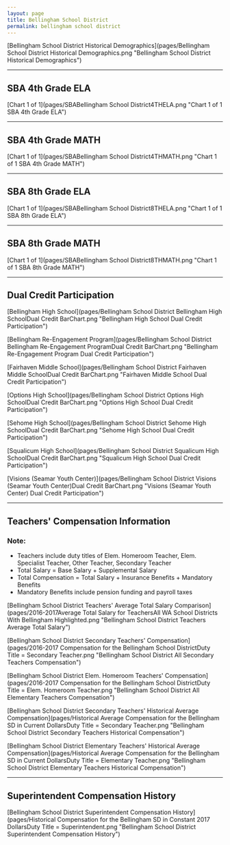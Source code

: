 ```yaml
---
layout: page
title: Bellingham School District
permalink: bellingham school district
---
```



[Bellingham School District Historical Demographics](pages/Bellingham School District Historical Demographics.png "Bellingham School District Historical Demographics")

___

## SBA 4th Grade ELA

[Chart 1 of 1](pages/SBABellingham School District4THELA.png "Chart 1 of 1 SBA 4th Grade ELA")


___

## SBA 4th Grade MATH

[Chart 1 of 1](pages/SBABellingham School District4THMATH.png "Chart 1 of 1 SBA 4th Grade MATH")


___

## SBA 8th Grade ELA

[Chart 1 of 1](pages/SBABellingham School District8THELA.png "Chart 1 of 1 SBA 8th Grade ELA")


___

## SBA 8th Grade MATH

[Chart 1 of 1](pages/SBABellingham School District8THMATH.png "Chart 1 of 1 SBA 8th Grade MATH")


___

## Dual Credit Participation

[Bellingham High School](pages/Bellingham School District Bellingham High SchoolDual Credit BarChart.png "Bellingham High School Dual Credit Participation")

[Bellingham Re-Engagement Program](pages/Bellingham School District Bellingham Re-Engagement ProgramDual Credit BarChart.png "Bellingham Re-Engagement Program Dual Credit Participation")

[Fairhaven Middle School](pages/Bellingham School District Fairhaven Middle SchoolDual Credit BarChart.png "Fairhaven Middle School Dual Credit Participation")

[Options High School](pages/Bellingham School District Options High SchoolDual Credit BarChart.png "Options High School Dual Credit Participation")

[Sehome High School](pages/Bellingham School District Sehome High SchoolDual Credit BarChart.png "Sehome High School Dual Credit Participation")

[Squalicum High School](pages/Bellingham School District Squalicum High SchoolDual Credit BarChart.png "Squalicum High School Dual Credit Participation")

[Visions (Seamar Youth Center)](pages/Bellingham School District Visions (Seamar Youth Center)Dual Credit BarChart.png "Visions (Seamar Youth Center) Dual Credit Participation")


___

## Teachers' Compensation Information
### Note:
- Teachers include duty titles of Elem. Homeroom Teacher, Elem. Specialist Teacher, Other Teacher, Secondary Teacher
- Total Salary = Base Salary + Supplemental Salary
- Total Compensation = Total Salary + Insurance Benefits + Mandatory Benefits
- Mandatory Benefits include pension funding and payroll taxes

[Bellingham School District Teachers' Average Total Salary Comparison](pages/2016-2017Average Total Salary for TeachersAll WA School Districts With Bellingham Highlighted.png "Bellingham School District Teachers Average Total Salary")

[Bellingham School District Secondary Teachers' Compensation](pages/2016-2017 Compensation for the Bellingham School DistrictDuty Title = Secondary Teacher.png "Bellingham School District All Secondary Teachers Compensation")

[Bellingham School District Elem. Homeroom Teachers' Compensation](pages/2016-2017 Compensation for the Bellingham School DistrictDuty Title = Elem. Homeroom Teacher.png "Bellingham School District All Elementary Teachers Compensation")

[Bellingham School District Secondary Teachers' Historical Average Compensation](pages/Historical Average Compensation for the Bellingham SD in Current DollarsDuty Title = Secondary Teacher.png "Bellingham School District Secondary Teachers Historical Compensation")

[Bellingham School District Elementary Teachers' Historical Average Compensation](pages/Historical Average Compensation for the Bellingham SD in Current DollarsDuty Title = Elementary Teacher.png "Bellingham School District Elementary Teachers Historical Compensation")


___

## Superintendent Compensation History

[Bellingham School District Superintendent Compensation History](pages/Historical Compensation for the Bellingham SD in Constant 2017 DollarsDuty Title = Superintendent.png "Bellingham School District Superintendent Compensation History")

